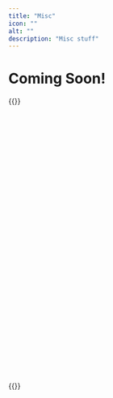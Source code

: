 ```yaml
---
title: "Misc"
icon: ""
alt: ""
description: "Misc stuff"
---
```


# Coming Soon!
{{<rawhtml>}}
		<br>
		<br>
		<br>
		<br>
		<br>
		<br>
		<br>
		<br>
		<br>
		<br>
		<br>
		<br>
		<br>
		<br>
		<br>
		<br>
		<br>
		<br>
		<br>
		<br>
		<br>
		<br>
		<br>
		<br>
		<br>
		<br>
		<br>
		<br>
		<br>
		<br>
		<br>
		<br>
		<br>
{{</rawhtml>}}
